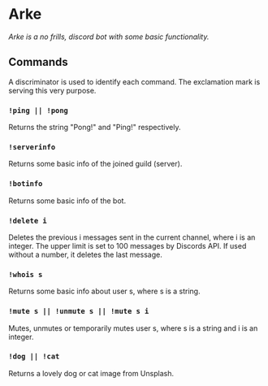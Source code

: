 # Arke

*Arke is a no frills, discord bot with some basic functionality.*

## Commands

A discriminator is used to identify each command. The exclamation mark is serving this very purpose.

### `!ping || !pong`

Returns the string "Pong!" and "Ping!" respectively.

### `!serverinfo`

Returns some basic info of the joined guild (server).

### `!botinfo`

Returns some basic info of the bot.

### `!delete i`

Deletes the previous i messages sent in the current channel, where i is an integer. The upper limit is set to 100
messages by Discords API. If used without a number, it deletes the last message.

### `!whois s`

Returns some basic info about user s, where s is a string.

### `!mute s || !unmute s || !mute s i`

Mutes, unmutes or temporarily mutes user s, where s is a string and i is an integer.

### `!dog || !cat`

Returns a lovely dog or cat image from Unsplash.
